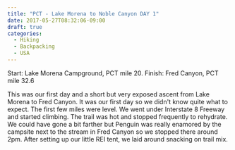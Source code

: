 ```yaml
---
title: "PCT - Lake Morena to Noble Canyon DAY 1"
date: 2017-05-27T08:32:06-09:00
draft: true
categories:
  - Hiking
  - Backpacking
  - USA
---
```


Start: Lake Morena Campground, PCT mile 20.
Finish: Fred Canyon, PCT mile 32.6

 This was our first day and a short but very exposed ascent from Lake Morena to Fred Canyon. It was our first day so we didn't know quite what to expect. The first few miles were level. We went under Interstate 8 Freeway and started climbing. The trail was hot and stopped frequently to rehydrate. We could have gone a bit farther but Penguin was really enamored by the campsite next to the stream in Fred Canyon so we stopped there around 2pm. After setting up our little REI tent, we laid around snacking on trail mix.
